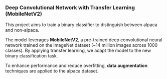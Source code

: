 <h3>Deep Convolutional Network with Transfer Learning (MobileNetV2)</h3>

<p>This project aims to train a binary classifier to distinguish between <it>alpaca</it> and <it>non-alpaca</it>.</p>

<p>The model leverages <b>MobileNetV2</b>, a pre-trained deep convolutional neural network trained on the ImageNet dataset (~14 million images across 1000 classes). By applying transfer learning, we adapt the model to the new binary classification task.</p>

<p>To enhance performance and reduce overfitting, <b>data augmentation</b> techniques are applied to the alpaca dataset.</p>
